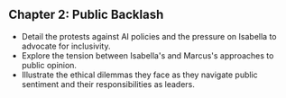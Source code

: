 ## Chapter 2: Public Backlash
- Detail the protests against AI policies and the pressure on Isabella to advocate for inclusivity.
- Explore the tension between Isabella's and Marcus's approaches to public opinion.
- Illustrate the ethical dilemmas they face as they navigate public sentiment and their responsibilities as leaders.
